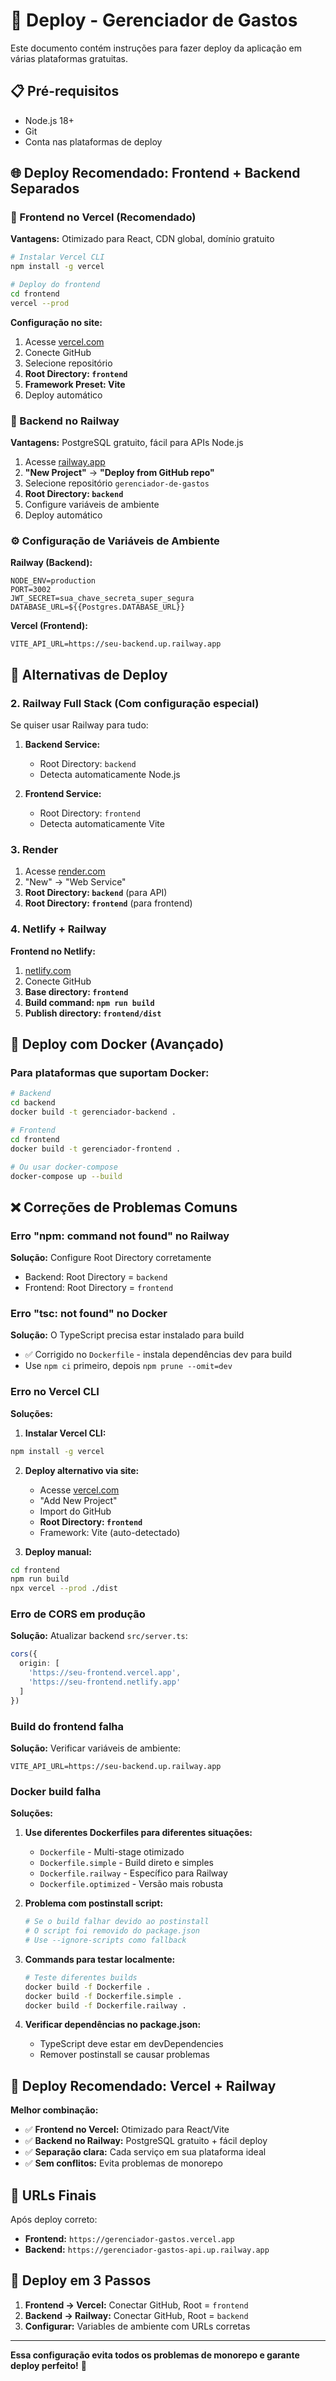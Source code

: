 # 🚀 Deploy - Gerenciador de Gastos

Este documento contém instruções para fazer deploy da aplicação em várias plataformas gratuitas.

## 📋 Pré-requisitos

- Node.js 18+
- Git
- Conta nas plataformas de deploy

## 🌐 Deploy Recomendado: Frontend + Backend Separados

### 🎨 Frontend no Vercel (Recomendado)

**Vantagens:** Otimizado para React, CDN global, domínio gratuito

```bash
# Instalar Vercel CLI
npm install -g vercel

# Deploy do frontend
cd frontend
vercel --prod
```

**Configuração no site:**
1. Acesse [vercel.com](https://vercel.com)
2. Conecte GitHub
3. Selecione repositório
4. **Root Directory: `frontend`**
5. **Framework Preset: Vite**
6. Deploy automático

### 🚂 Backend no Railway

**Vantagens:** PostgreSQL gratuito, fácil para APIs Node.js

1. Acesse [railway.app](https://railway.app)
2. **"New Project"** → **"Deploy from GitHub repo"**
3. Selecione repositório `gerenciador-de-gastos`
4. **Root Directory: `backend`**
5. Configure variáveis de ambiente
6. Deploy automático

### ⚙️ Configuração de Variáveis de Ambiente

**Railway (Backend):**
```env
NODE_ENV=production
PORT=3002
JWT_SECRET=sua_chave_secreta_super_segura
DATABASE_URL=${{Postgres.DATABASE_URL}}
```

**Vercel (Frontend):**
```env
VITE_API_URL=https://seu-backend.up.railway.app
```

## 🔄 Alternativas de Deploy

### 2. Railway Full Stack (Com configuração especial)

Se quiser usar Railway para tudo:

1. **Backend Service:**
   - Root Directory: `backend`
   - Detecta automaticamente Node.js

2. **Frontend Service:**
   - Root Directory: `frontend`  
   - Detecta automaticamente Vite

### 3. Render

1. Acesse [render.com](https://render.com)
2. "New" → "Web Service"
3. **Root Directory: `backend`** (para API)
4. **Root Directory: `frontend`** (para frontend)

### 4. Netlify + Railway

**Frontend no Netlify:**
1. [netlify.com](https://netlify.com)
2. Conecte GitHub
3. **Base directory: `frontend`**
4. **Build command: `npm run build`**
5. **Publish directory: `frontend/dist`**

## 🐳 Deploy com Docker (Avançado)

### Para plataformas que suportam Docker:

```bash
# Backend
cd backend
docker build -t gerenciador-backend .

# Frontend  
cd frontend
docker build -t gerenciador-frontend .

# Ou usar docker-compose
docker-compose up --build
```

## ❌ Correções de Problemas Comuns

### Erro "npm: command not found" no Railway

**Solução:** Configure Root Directory corretamente
- Backend: Root Directory = `backend`
- Frontend: Root Directory = `frontend`

### Erro "tsc: not found" no Docker

**Solução:** O TypeScript precisa estar instalado para build
- ✅ Corrigido no `Dockerfile` - instala dependências dev para build
- Use `npm ci` primeiro, depois `npm prune --omit=dev`

### Erro no Vercel CLI

**Soluções:**
1. **Instalar Vercel CLI:**
```bash
npm install -g vercel
```

2. **Deploy alternativo via site:**
   - Acesse [vercel.com](https://vercel.com)
   - "Add New Project"
   - Import do GitHub
   - **Root Directory: `frontend`**
   - Framework: Vite (auto-detectado)

3. **Deploy manual:**
```bash
cd frontend
npm run build
npx vercel --prod ./dist
```

### Erro de CORS em produção

**Solução:** Atualizar backend `src/server.ts`:
```typescript
cors({
  origin: [
    'https://seu-frontend.vercel.app',
    'https://seu-frontend.netlify.app'
  ]
})
```

### Build do frontend falha

**Solução:** Verificar variáveis de ambiente:
```env
VITE_API_URL=https://seu-backend.up.railway.app
```

### Docker build falha

**Soluções:**
1. **Use diferentes Dockerfiles para diferentes situações:**
   - `Dockerfile` - Multi-stage otimizado
   - `Dockerfile.simple` - Build direto e simples
   - `Dockerfile.railway` - Específico para Railway
   - `Dockerfile.optimized` - Versão mais robusta

2. **Problema com postinstall script:**
   ```bash
   # Se o build falhar devido ao postinstall
   # O script foi removido do package.json
   # Use --ignore-scripts como fallback
   ```

3. **Commands para testar localmente:**
   ```bash
   # Teste diferentes builds
   docker build -f Dockerfile .
   docker build -f Dockerfile.simple .
   docker build -f Dockerfile.railway .
   ```

4. **Verificar dependências no package.json:**
   - TypeScript deve estar em devDependencies
   - Remover postinstall se causar problemas

## 🌟 Deploy Recomendado: Vercel + Railway

**Melhor combinação:**
- ✅ **Frontend no Vercel:** Otimizado para React/Vite
- ✅ **Backend no Railway:** PostgreSQL gratuito + fácil deploy
- ✅ **Separação clara:** Cada serviço em sua plataforma ideal
- ✅ **Sem conflitos:** Evita problemas de monorepo

## 📱 URLs Finais

Após deploy correto:
- **Frontend:** `https://gerenciador-gastos.vercel.app`
- **Backend:** `https://gerenciador-gastos-api.up.railway.app`

## 🎉 Deploy em 3 Passos

1. **Frontend → Vercel:** Conectar GitHub, Root = `frontend`
2. **Backend → Railway:** Conectar GitHub, Root = `backend`  
3. **Configurar:** Variables de ambiente com URLs corretas

---

**Essa configuração evita todos os problemas de monorepo e garante deploy perfeito!** 🚀